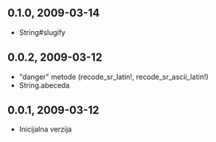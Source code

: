 ## 0.1.0, 2009-03-14
* String#slugify

## 0.0.2, 2009-03-12
* "danger" metode (recode_sr_latin!, recode_sr_ascii_latin!)
* String.abeceda

## 0.0.1, 2009-03-12
* Inicijalna verzija
